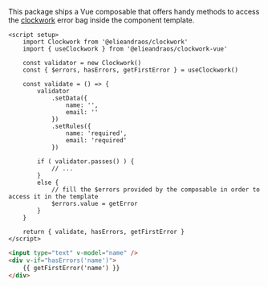 This package ships a Vue composable that offers handy methods to access the
[clockwork](https://github.com/elieandraos/clockwork-vue/) error bag inside the component template.

```vue
<script setup>
    import Clockwork from '@elieandraos/clockwork'
    import { useClockwork } from '@elieandraos/clockwork-vue'
    
    const validator = new Clockwork()
    const { $errors, hasErrors, getFirstError } = useClockwork()
        
    const validate = () => {
        validator
            .setData({
                name: '',
                email: ''
            })
            .setRules({
                name: 'required',
                email: 'required'
            })
    
        if ( validator.passes() ) {
            // ...
        }
        else {
            // fill the $errors provided by the composable in order to access it in the template
            $errors.value = getError
        }
    }
    
    return { validate, hasErrors, getFirstError }
</script>
```

```html
<input type="text" v-model="name" />
<div v-if="hasErrors('name')">
    {{ getFirstError('name') }}
</div>
```

